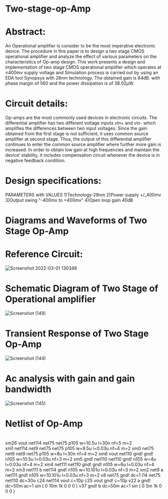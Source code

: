 # Two-stage-op-Amp

# Abstract:
An Operational amplifier is consider to 
be the most imperative electronic device. The 
procedure in this paper is to design a two stage 
CMOS operational amplifier and analyze the effect 
of various parameters on the characteristics of Op-amp design. This work presents a design and 
implementation of two stage CMOS operational 
amplifier which operates at ±400mv supply voltage 
and Simulation process is carried out by using an 
EDA tool Synopsys with 28nm technology. The 
obtained gain is 84dB. with phase margin of 560
and the power dissipation is of 38.02μW.

# Circuit details:
Op-amps are the most commonly used devices in 
electronic circuits. The differential amplifier has two 
different voltage inputs vin+ and vin- which 
amplifies the differences between two input 
voltages. Since the gain obtained from the first stage 
is not sufficient, it uses common source amplifier at 
second stage. Thus, the output of this differential 
amplifier continues to enter the common source 
amplifier where further more gain is increased. In 
order to obtain low gain at high frequencies and 
maintain the device’ stability, it includes 
compensation circuit whenever the device is in 
negative feedback condition.

# Design specifications:
PARAMETERS with VALUES
1)Technology-28nm
2)Power supply +/_400mv
3)Output swing "-400mv to +400mv"
4)Open loop gain       40dB
# Diagrams and Waveforms of Two Stage Op-Amp

# Reference Circuit:
![Screenshot 2022-03-01 130348](https://user-images.githubusercontent.com/100671397/156124970-3b0d781c-a16c-45cb-b5d2-4da8e537345a.png)

# Schematic Diagram of Two Stage of Operational amplifier
![Screenshot (149)](https://user-images.githubusercontent.com/100671397/156124432-b346a13c-d179-4d06-926a-859c3b2a4390.png)

# Transient Response of Two Stage Op-Amp
![Screenshot (144)](https://user-images.githubusercontent.com/100671397/156125411-2da8ffc1-f417-4f82-bea2-f989e75e4aac.png)

# Ac analysis with gain and gain bandwidth
![Screenshot (145)](https://user-images.githubusercontent.com/100671397/156125899-7e5b5b0a-fcca-417e-a82f-2161c3343778.png)


# Netlist of Op-Amp
<br /> xm26 vout net114 net75 net75 p105 w=10.5u l=30n nf=5 m=2
<br />xm1 net114 net9 net75 net75 p105 w=9.5u l=0.03u nf=4 m=2
xm0 net75 net9 net9 net75 p105 w=8u l=30n nf=4 m=2
xm6 vout net110 gnd! gnd! n105 w=10.5u l=0.03u nf=3 m=2
xm5 gnd! net110 net110 gnd! n105 w=4u l=0.03u nf=4 m=2
xm4 net111 net110 gnd! gnd! n105 w=6u l=0.03u nf=4 m=2
xm3 net111 b net114 gnd! n105 w=10.101u l=0.03u nf=3 m=2
xm2 net9 a net111 gnd! n105 w=10.101u l=0.03u nf=3 m=2
v8 net75 gnd! dc=1
i14 net75 net110 dc=30u
c24 net114 vout c=10p
c25 vout gnd! c=10p
v22 a gnd! dc=50m ac=1 sin ( 0 10m 1k 0 0 0 )
v37 gnd! b dc=50m ac=1 sin ( 0 5m 1k 0 0 0 )




